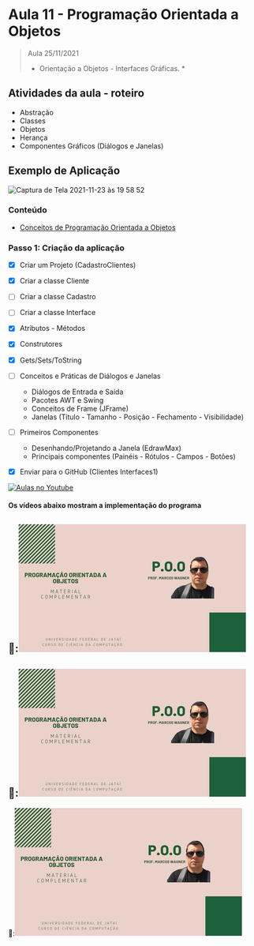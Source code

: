 # Aula 11 - Programação Orientada a Objetos

> Aula 25/11/2021
> 
>  * Orientação a Objetos - Interfaces Gráficas. *

## Atividades da aula - roteiro
- Abstração
- Classes
- Objetos
- Herança
- Componentes Gráficos (Diálogos e Janelas)

## Exemplo de Aplicação 
![Captura de Tela 2021-11-23 às 19 58 52](https://user-images.githubusercontent.com/81576640/143142237-96728065-e5b2-4acc-9cc4-3151f84ef507.png)


### Conteúdo
- [Conceitos de Programação Orientada a Objetos](Conteudo_POO.pdf)


### Passo 1: Criação da aplicação
- [x]  Criar um Projeto (CadastroClientes)
- [x]  Criar a classe Cliente
- [ ]  Criar a classe Cadastro
- [ ]  Criar a classe Interface
- [x]  Atributos - Métodos
- [x]  Construtores
- [x]  Gets/Sets/ToString
- [ ]  Conceitos e Práticas de Diálogos e Janelas
   - Diálogos de Entrada e Saída
   - Pacotes AWT e Swing
   - Conceitos de Frame (JFrame)
   - Janelas (Título - Tamanho - Posição - Fechamento - Visibilidade)
- [ ]  Primeiros Componentes
   - Desenhando/Projetando a Janela (EdrawMax)
   - Principais componentes (Painéis - Rótulos - Campos - Botões)
- [x]  Enviar para o GitHub (Clientes Interfaces1) 


[![Aulas no Youtube](https://github.com/marcoswagner-commits/gestao_obras_aula_daw/blob/cb3e2ea9547f9ddc831277f07919c3e78451eb92/yt-icon.png)](https://www.youtube.com/channel/UCfO-aJxKLqau0TnL0AfNAvA)

####  Os vídeos abaixo mostram a implementação do programa

🥇:[![material complementar aula11](Capa_Videos_POO.png)](https://www.youtube.com/watch?v=d8ECAzQYcYo)
-
🥈:[![material complementar aula09](Capa_Videos_POO.png)](https://www.youtube.com/watch?v=DUw-Wb8WDZI)
-
🥉:[![material complementar aula09](Capa_Videos_POO.png)](https://www.youtube.com/watch?v=lyX6SFPUPN0)


